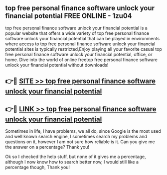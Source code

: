 ## top free personal finance software unlock your financial potential FREE ONLINE - 1zu04

top free personal finance software unlock your financial potential is a popular website that offers a wide variety of top free personal finance software unlock your financial potential that can be played in environments where access to top free personal finance software unlock your financial potential sites is typically restricted,Enjoy playing all your favorite casual top free personal finance software unlock your financial potential, office, or home. Dive into the world of online freetop free personal finance software unlock your financial potential without downloads!

## 👉🔴 [SITE >> top free personal finance software unlock your financial potential](http://news.freeplayer.one?title=top_free_personal_finance_software_unlock_your_financial_potential&ref=FRRE)

## 👉🔴 [LINK >> top free personal finance software unlock your financial potential](http://news.freeplayer.one?title=top_free_personal_finance_software_unlock_your_financial_potential&ref=FREE)

Sometimes in life, I have problems, we all do, since Google is the most used and well known search engine, I sometimes search my problems and questions on it, however I am not sure how reliable is it. Can you give me the answer on a percentage? Thank you!

Ok so I checked the help stuff, but none of it gives me a percentage, although I now know how to search better now, I would still like a percentage though, Thank you!